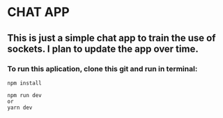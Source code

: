 # CHAT APP

## This is just a simple chat app to train the use of sockets. I plan to update the app over time.

### To run this aplication, clone this git and run in terminal:
```
npm install

npm run dev 
or 
yarn dev
```
